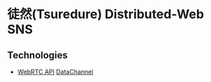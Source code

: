 # 徒然(Tsuredure) Distributed-Web SNS

## Technologies

- [WebRTC API](https://developer.mozilla.org/en-US/docs/Web/API/WebRTC_API) [DataChannel](https://developer.mozilla.org/en-US/docs/Web/API/WebRTC_API/Using_data_channels)
